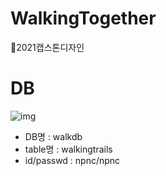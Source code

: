 # WalkingTogether
🐶2021캡스톤디자인

# DB
![img](.img/walkingtrails_table.png)
- DB명 : walkdb
- table명 : walkingtrails
- id/passwd : npnc/npnc
